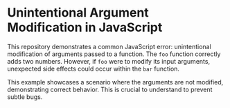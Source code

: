# Unintentional Argument Modification in JavaScript

This repository demonstrates a common JavaScript error: unintentional modification of arguments passed to a function.  The `foo` function correctly adds two numbers. However, if `foo` were to modify its input arguments, unexpected side effects could occur within the `bar` function. 

This example showcases a scenario where the arguments are not modified, demonstrating correct behavior.  This is crucial to understand to prevent subtle bugs.
